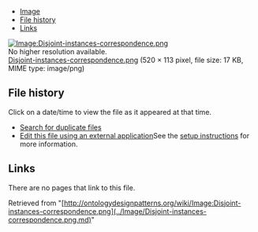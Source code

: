 * [Image](../Image/Disjoint-instances-correspondence.png.md#file)
* [File history](../Image/Disjoint-instances-correspondence.png.md#filehistory)
* [Links](../Image/Disjoint-instances-correspondence.png.md#filelinks)

[![Image:Disjoint-instances-correspondence.png](../../../images/c/c2/Disjoint-instances-correspondence.png)](../../../images/c/c2/Disjoint-instances-correspondence.png)  
No higher resolution available.  
[Disjoint-instances-correspondence.png](../../../images/c/c2/Disjoint-instances-correspondence.png)‎ (520 × 113 pixel, file size: 17 KB, MIME type: image/png)

## File history

Click on a date/time to view the file as it appeared at that time.



  
* [Search for duplicate files](http://ontologydesignpatterns.org/wiki/Special:FileDuplicateSearch/Disjoint-instances-correspondence.png "Special:FileDuplicateSearch/Disjoint-instances-correspondence.png")
* [Edit this file using an external application](http://ontologydesignpatterns.org/wiki/index.php?title=Image:Disjoint-instances-correspondence.png&action=edit&externaledit=true&mode=file "Image:Disjoint-instances-correspondence.png")See the [setup instructions](http://www.mediawiki.org/wiki/Manual:External_editors "http://www.mediawiki.org/wiki/Manual:External_editors") for more information.

## Links



There are no pages that link to this file.




Retrieved from "[http://ontologydesignpatterns.org/wiki/Image:Disjoint-instances-correspondence.png](../Image/Disjoint-instances-correspondence.png.md)"